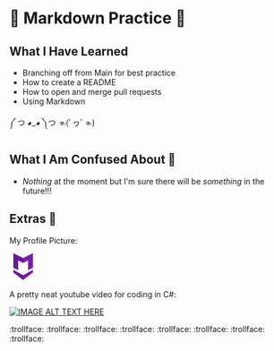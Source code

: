# 🥴 **Markdown Practice** 🍕

## **What I Have Learned**

* Branching off from Main for best practice
* How to create a README
* How to open and merge pull requests
* Using Markdown




༼ つ ◕_◕ ༽つ ☜(ﾟヮﾟ☜)

## **What I Am Confused About** 🤡

* *Nothing* at the moment but I'm sure there will be *something* in the future!!!

## **Extras** 🌚

My Profile Picture:

![alt text](https://github.com/adam-p/markdown-here/raw/master/src/common/images/icon48.png "Logo Title Text 1")

A pretty neat youtube video for coding in C#:

[![IMAGE ALT TEXT HERE](http://img.youtube.com/vi/N775KsWQVkw/0.jpg)](http://www.youtube.com/watch?v=dQw4w9WgXcQ)

:trollface: :trollface: :trollface: :trollface: :trollface: :trollface: :trollface: :trollface:
